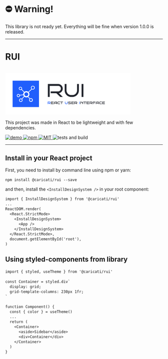 # ⛔️ Warning!
This library is not ready yet. Everything will be fine when version 1.0.0 is released.

<hr />

# RUI

<br />
<img src="./.storybook/logo.svg" alt="Caricati.io - Design System" width="400">

This project was made in React to be lightweight and with few dependencies.

<p>
  <a href="https://caricati-ds.netlify.app/">
    <img src="https://img.shields.io/badge/weiste-demo-205EFC" alt="demo">
  </a>
  <a href="https://www.npmjs.com/package/@caricati/rui">
    <img src="https://img.shields.io/badge/package-npm-FA9703" alt="npm">
  </a>
  <a href="./LICENSE">
    <img src="https://img.shields.io/badge/license-MIT-292F3A" alt="MIT">
  </a>
  <img src="https://github.com/caricati-io/rui/actions/workflows/main.yml/badge.svg" alt="tests and build">
</p>

<hr />

## Install in your React project
First, you need to install by command line using npm or yarn:

```
npm install @caricati/rui --save
```

and then, install the `<InstallDesignSystem />` in your root component:

```
import { InstallDesignSystem } from '@caricati/rui'
...
ReactDOM.render(
  <React.StrictMode>
    <InstallDesignSystem>
      <App />
    </InstallDesignSystem>
  </React.StrictMode>,
  document.getElementById('root'),
)
```



## Using styled-components from library

```
import { styled, useTheme } from '@caricati/rui'

const Container = styled.div`
  display: grid;
  grid-template-columns: 230px 1fr;
`

function Component() {
  const { color } = useTheme()
  ...
  return (
    <Container>
      <aside>Sidebar</aside>
      <div>Container</div>
    </Container>
  )
}
```
